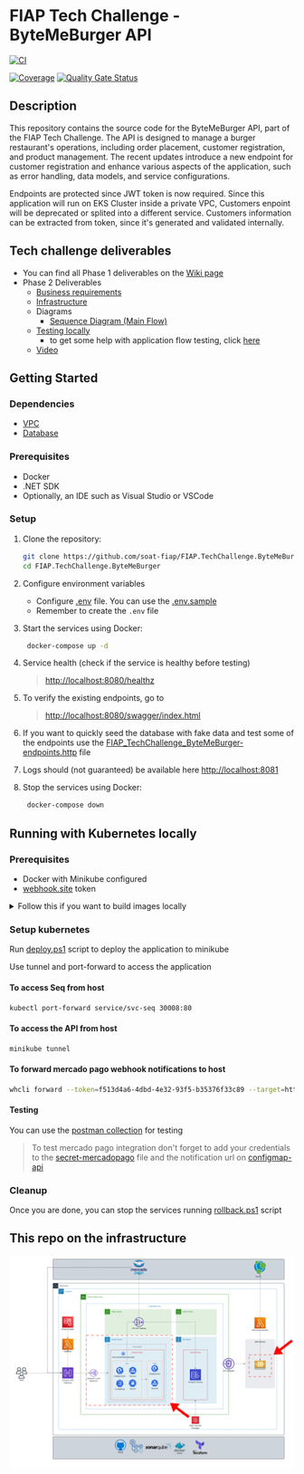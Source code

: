 # FIAP Tech Challenge - ByteMeBurger API

[![CI](https://github.com/soat-fiap/FIAP.TechChallenge.ByteMeBurger/actions/workflows/dotnet.yml/badge.svg?branch=main)](https://github.com/soat-fiap/FIAP.TechChallenge.ByteMeBurger/actions/workflows/dotnet.yml)

[![Coverage](https://sonarcloud.io/api/project_badges/measure?project=soat-fiap_FIAP.TechChallenge.ByteMeBurger&metric=coverage)](https://sonarcloud.io/summary/new_code?id=soat-fiap_FIAP.TechChallenge.ByteMeBurger)
[![Quality Gate Status](https://sonarcloud.io/api/project_badges/measure?project=soat-fiap_FIAP.TechChallenge.ByteMeBurger&metric=alert_status)](https://sonarcloud.io/summary/new_code?id=soat-fiap_FIAP.TechChallenge.ByteMeBurger)

## Description
This repository contains the source code for the ByteMeBurger API, part of the FIAP Tech Challenge. The API is designed to manage a burger restaurant's operations, including order placement, customer registration, and product management. The recent updates introduce a new endpoint for customer registration and enhance various aspects of the application, such as error handling, data models, and service configurations.

Endpoints are protected since JWT token is now required. Since this application will run on EKS Cluster inside a private VPC, Customers enpoint will be deprecated or splited into a different service. Customers information can be extracted from token, since it's generated and validated internally.

## Tech challenge deliverables
- You can find all Phase 1 deliverables on the [Wiki page](https://github.com/soat-fiap/FIAP.TechChallenge.ByteMeBurger/wiki)
- Phase 2 Deliverables
   - [Business requirements](https://github.com/soat-fiap/FIAP.TechChallenge.ByteMeBurger/wiki/Business-Requirements-Document)
   - [Infrastructure](https://github.com/soat-fiap/FIAP.TechChallenge.ByteMeBurger/wiki/Kubernetes-Infrastructure-Requirements)
   - Diagrams
     - [Sequence Diagram (Main Flow)](https://github.com/soat-fiap/FIAP.TechChallenge.ByteMeBurger/wiki/Main-flow-sequence-Diagrams-(Phase-2))
   - [Testing locally](#running-with-kubernetes-locally)
      -  to get some help with application flow testing, click [here](#testing)
   - [Video](https://www.youtube.com/watch?v=34ffDcUoUTg)

## Getting Started

### Dependencies

- [VPC](https://github.com/soat-fiap/bmb.infra)
- [Database](https://github.com/soat-fiap/bmb.database)

### Prerequisites
- Docker
- .NET SDK
- Optionally, an IDE such as Visual Studio or VSCode


### Setup
1. Clone the repository:
   ```bash
   git clone https://github.com/soat-fiap/FIAP.TechChallenge.ByteMeBurger.git
   cd FIAP.TechChallenge.ByteMeBurger
    ```

2. Configure environment variables
   - Configure [.env](https://www.codementor.io/@parthibakumarmurugesan/what-is-env-how-to-set-up-and-run-a-env-file-in-node-1pnyxw9yxj) file. You can use the [.env.sample](.env.template)
   - Remember to create the `.env` file

3. Start the services using Docker:

   ```bash
    docker-compose up -d
   ```

4. Service health (check if the service is healthy before testing)
   > [http://localhost:8080/healthz](http://localhost:8080/healthz)


5. To verify the existing endpoints, go to

   > [http://localhost:8080/swagger/index.html](http://localhost:8080/swagger/index.html)

6. If you want to quickly seed the database with fake data and test some of the endpoints use the [FIAP_TechChallenge_ByteMeBurger-endpoints.http](FIAP_TechChallenge_ByteMeBurger-endpoints.http) file


7. Logs should (not guaranteed) be available here [http://localhost:8081](http://localhost:8081)


8. Stop the services using Docker:

   ```bash
    docker-compose down
   ```

## Running with Kubernetes locally

### Prerequisites
- Docker with Minikube configured
- [webhook.site](https://webhook.site) token


<details>
<summary>Follow this if you want to build images locally</summary>

To Use local docker images in minikube, you can use the following commands to [Push directly to the in-cluster Docker daemon (docker-env)](https://minikube.sigs.k8s.io/docs/handbook/pushing/#Windows)

```bash
  minikube start
  minikube -p minikube docker-env --shell powershell | Invoke-Expression
```

#### Database
```bash
docker build -t techchallenge/db:latest -f .\database\Dockerfile .\database
docker image push techchallenge/db:latest
```
- update the image in [pod-mysql.yaml](kubernetes/pod-mysql.yaml) file

```yaml
    image: techchallenge/db:latest
```
#### API

```bash
docker build -t techchallenge/api:latest -f .\src\FIAP.TechChallenge.ByteMeBurger.Api\Dockerfile .
docker image push techchallenge/api:latest
```
- update the image in [deployment-api.yaml](kubernetes/deployment-api.yaml) file

```yaml
    image: techchallenge/api:latest
```
</details>

### Setup kubernetes
Run [deploy.ps1](kubernetes/deploy.ps1) script to deploy the application to minikube

Use tunnel and port-forward to access the application

#### To access Seq from host
```bash
kubectl port-forward service/svc-seq 30008:80
```
#### To access the API from host
```bash
minikube tunnel
```
#### To forward mercado pago webhook notifications to host
```bash
whcli forward --token=f513d4a6-4dbd-4e32-93f5-b35376f33c89 --target=http://localhost/api/notifications/mercadopago
```

#### Testing
You can use the [postman collection](/postman) for testing

>To test mercado pago integration don't forget to add your credentials to the [secret-mercadopago](kubernetes/secret-mercadopago.yaml) file and the notification url on [configmap-api](kubernetes/configmap-api.yaml)

### Cleanup
Once you are done, you can stop the services running [rollback.ps1](kubernetes/rollback.ps1) script


## This repo on the infrastructure

![Architecture Diagram](aws-infra-phase-3.png)